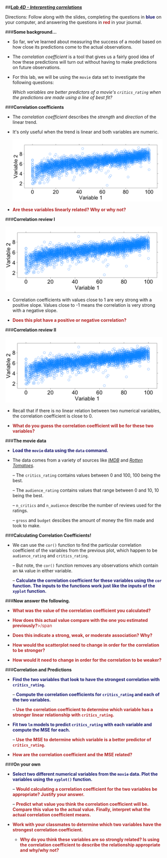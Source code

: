 ##***<u>Lab 4D - Interpreting correlations</u>***

Directions: Follow along with the slides, completing the questions in <span style="color:midnightblue;">**blue**</span> on your computer, and answering the questions in <span style="color:firebrick;">**red**</span> in your journal.

###**Some background...**
* So far, we’ve learned about measuring the success of a model based on how close its
predictions come to the actual observations.

* The *correlation coefficient* is a tool that gives us a fairly good idea of how these predictions will
turn out without having to make predictions on future observations.

* For this lab, we will be using the ```movie``` data set to investigate the following questions:

    *Which variables are better predictors of a movie's ```critics_rating``` when the predictions are
    made using a line of best fit?*

###**Correlation coefficients**

* The *correlation coefficient* describes the *strength* and *direction* of the linear trend.

* It's only useful when the trend is linear and both variables are numeric.

    <img src="../../img/4xd0a.png" />

* <span style="color:firebrick;">**Are these variables linearly related? Why or why not?**</span>

###**Correlation review I**

<img src="../../img/4xd0a.png" />

* Correlation coefficients with values close to 1 are very strong with a positive slope. Values close
to -1 means the correlation is very strong with a negative slope.

* <span style="color:firebrick;">**Does this plot have a positive or negative correlation?**</span>

###**Correlation review II**

<img src="../../img/4xd0a.png" />

* Recall that if there is no linear relation between two numerical variables, the correlation
coefficient is close to 0.

* <span style="color:firebrick;">**What do you guess the correlation coefficient will be for these
two variables?**</span>

###**The movie data**
* <span style="color:midnightblue;">**Load the ```movie``` data using the ```data``` command.**</span>

* The data comes from a variety of sources like [*IMDB*](https://www.imdb.com/) and [*Rotten Tomatoes*](https://www.rottentomatoes.com/).

    – The ```critics_rating``` contains values between 0 and 100, 100 being the best.

    – The ```audience_rating``` contains values that range between 0 and 10, 10 being the best.

    – ```n_critics``` and ```n_audience``` describe the number of reviews used for the ratings.

    – ```gross``` and ```budget``` descibes the amount of money the film made and took to make.

###**Calculating Correlation Coefficients!**
* We can use the ```cor()``` function to find the particular correlation coefficient of the variables from
the previous plot, which happen to be ```audience_rating``` and ```critics_rating```.

    – But note, the ```cor()``` function removes any observations which contain an ```NA``` value in
    either variable.

    – <span style="color:midnightblue;">**Calculate the correlation coefficient for these variables using the ```cor``` function. The
    inputs to the functions work just like the inputs of the ```xyplot``` function.**</span>

###**Now answer the following.**
* <span style="color:firebrick;">**What was the value of the correlation coefficient you calculated?**</span>

* <span style="color:firebrick;">**How does this actual value compare with the one you estimated previously?**>/span

* <span style="color:firebrick;">**Does this indicate a strong, weak, or moderate association? Why?**</span>

* <span style="color:firebrick;">**How would the scatterplot need to change in order for the correlation to be stronger?**</span>

* <span style="color:firebrick;">**How would it need to change in order for the correlation to be weaker?**</span>

###**Correlation and Predictions**
* <span style="color:midnightblue;">**Find the two variables that look to have the strongest correlation with ```critics_rating```.**</span>

    – <span style="color:midnightblue;">**Compute the correlation coefficients for ```critics_rating``` and each of the two variables.**</span>

    – <span style="color:firebrick;">**Use the correlation coefficient to determine which variable has a stronger linear
    relationship with ```critics_rating```.**</span>

* <span style="color:midnightblue;">**Fit two ```lm``` models to predict ```critics_rating``` with each variable and compute the MSE for each.**</span>

    – <span style="color:firebrick;">**Use the MSE to determine which variable is a better predictor of ```critics_rating```.**</span>

* <span style="color:firebrick;">**How are the correlation coefficient and the MSE related?**</span>

###**On your own**
* <span style="color:midnightblue;">**Select two different numerical variables from the ```movie``` data. Plot the variables using the ```xyplot()``` function.**</span>

    – <span style="color:firebrick;">**Would calculating a correlation coefficient for the two variables be appropriate?
    Justify your answer.**</span>

    – <span style="color:firebrick;">**Predict what value you think the correlation coefficient will be. Compare this value
    to the actual value. Finally, interpret what the actual correlation coefficient
    means.**</span>

* <span style="color:firebrick;">**Work with your classmates to determine which two variables have the strongest correlation
coefficient.**</span>

    - <span style="color:firebrick;">**Why do you think these variables are so strongly related? Is using the correlation
coefficient to describe the relationship appropriate and why/why not?**</span>